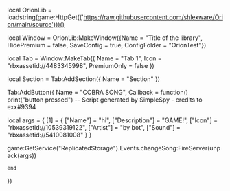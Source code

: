 local OrionLib = loadstring(game:HttpGet(('https://raw.githubusercontent.com/shlexware/Orion/main/source')))()

local Window = OrionLib:MakeWindow({Name = "Title of the library", HidePremium = false, SaveConfig = true, ConfigFolder = "OrionTest"})


local Tab = Window:MakeTab({
	Name = "Tab 1",
	Icon = "rbxassetid://4483345998",
	PremiumOnly = false
})


local Section = Tab:AddSection({
	Name = "Section"
})



Tab:AddButton({
	Name = "COBRA SONG",
	Callback = function()
      		print("button pressed")
-- Script generated by SimpleSpy - credits to exx#9394

local args = {
    [1] = {
        ["Name"] = "hi",
        ["Description"] = "GAME!",
        ["Icon"] = "rbxassetid://10539319122",
        ["Artist"] = "by bot",
        ["Sound"] = "rbxassetid://5410081008"
    }
}

game:GetService("ReplicatedStorage").Events.changeSong:FireServer(unpack(args))

  	end    
})
